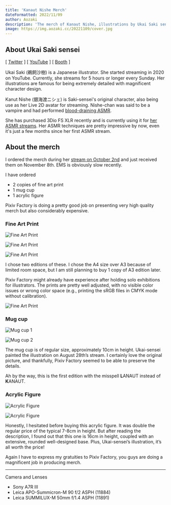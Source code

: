 ```yaml
---
title: 'Kanaut Nishe Merch'
dateFormatted: 2022/11/09
author: Aozaki
description: 'The merch of Kanaut Nishe, illustrations by Ukai Saki sensei.'
image: https://img.aozaki.cc/20221109/cover.jpg
---
```


## About Ukai Saki sensei

[ [Twitter](https://twitter.com/ukaisaki) ] [ [YouTube](http://youtube.com/@ukaisaki) ] [ [Booth](https://ukaisaki.booth.pm/) ]

Ukai Saki (鵜飼沙樹) is a Japanese illustrator. She started streaming in 2020 on YouTube. Currently, she streams for 5 hours or longer every Sunday. Her illustrations are famous for being extremely detailed with magnificent character design.

Kanut Nishe (銀海渡ニシェ) is Saki-sensei's original character, also being use as her Live 2D avatar for streaming. Nishe-chan was said to be a vampire and had performed [blood-draining ASMR](https://www.youtube.com/watch?v=iJQABui7d9w).

She has purchased 3Dio FS XLR recently and is currently using it for [her ASMR streams](https://www.youtube.com/watch?v=s1_9TwPd-ts). Her ASMR techniques are pretty impressive by now, even it's just a few months since her first ASMR stream.

## About the merch

I ordered the merch during her [stream on October 2nd](https://www.youtube.com/watch?v=w_UJw5eb7Zo) and just received them on November 8th. EMS is obviously slow recently.

I have ordered

- 2 copies of fine art print
- 1 mug cup
- 1 acrylic figure

Pixiv Factory is doing a pretty good job on presenting very high quality merch but also considerably expensive.

### Fine Art Print

![Fine Art Print](@assets/images/20221109/0005.jpg)

![Fine Art Print](@assets/images/20221109/0006.jpg)

![Fine Art Print](@assets/images/20221109/0007.jpg)

I chose two editions of these. I chose the A4 size over A3 because of limited room space, but I am still planning to buy 1 copy of A3 edition later.

Pixiv Factory might already have experience after holding solo exhibitions for illustrators. The prints are pretty well adjusted, with no visible color issues or wrong color space (e.g., printing the sRGB files in CMYK mode without calibration).

![Fine Art Print](@assets/images/20221109/0008.jpg)

### Mug cup

![Mug cup 1](@assets/images/20221109/0001.jpg)

![Mug cup 2](@assets/images/20221109/0002.jpg)

The mug cup is of regular size, approximately 10cm in height. Ukai-sensei painted the illustration on August 28th’s stream. I certainly love the original picture, and thankfully, Pixiv Factory seemed to be able to preserve the details.

Ah by the way, this is the first edition with the misspell **L**ANAUT instead of **K**ANAUT.

### Acrylic Figure

![Acrylic Figure](@assets/images/20221109/0003.jpg)

![Acrylic Figure](@assets/images/20221109/0004.jpg)

Honestly, I hesitated before buying this acrylic figure. It was double the regular price of the typical 7-8cm in height. But after reading the description, I found out that this one is 16cm in height, coupled with an extensive, rounded well-designed base. Plus, Ukai-sensei’s illustration, it’s all worth the price!

Again I have to express my gratuities to Pixiv Factory, you guys are doing a magnificent job in producing merch.

---

Camera and Lenses

- Sony A7R III
- Leica APO-Summicron-M 90 f/2 ASPH (11884)
- Leica SUMMILUX-M 50mm f/1.4 ASPH (11891)
